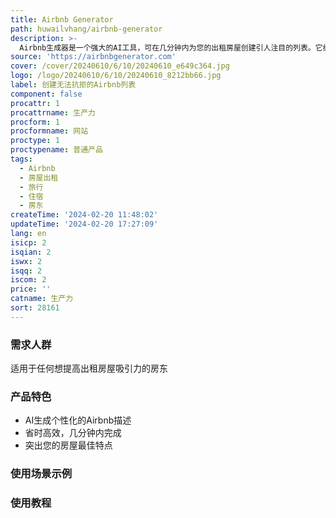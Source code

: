 ```yaml
---
title: Airbnb Generator
path: huwailvhang/airbnb-generator
description: >-
  Airbnb生成器是一个强大的AI工具，可在几分钟内为您的出租房屋创建引人注目的列表。它结合了AI的精确度和个性化的优势，以唤起您的房屋的独特魅力。利用简单的表单填写，您将在2分钟内收到令人惊叹的Airbnb描述。让我们的工具为您的房屋提供完美的展示，您将有更多时间专注于为客人创造难忘的体验。
source: 'https://airbnbgenerator.com'
cover: /cover/20240610/6/10/20240610_e649c364.jpg
logo: /logo/20240610/6/10/20240610_8212bb66.jpg
label: 创建无法抗拒的Airbnb列表
component: false
procattr: 1
procattrname: 生产力
procform: 1
procformname: 网站
proctype: 1
proctypename: 普通产品
tags:
  - Airbnb
  - 房屋出租
  - 旅行
  - 住宿
  - 房东
createTime: '2024-02-20 11:48:02'
updateTime: '2024-02-20 17:27:09'
lang: en
isicp: 2
isqian: 2
iswx: 2
isqq: 2
iscom: 2
price: ''
catname: 生产力
sort: 28161
---
```




### 需求人群
适用于任何想提高出租房屋吸引力的房东

### 产品特色
* AI生成个性化的Airbnb描述
* 省时高效，几分钟内完成
* 突出您的房屋最佳特点

### 使用场景示例


### 使用教程


  
